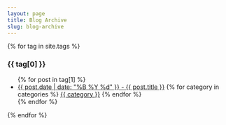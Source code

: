 ```yaml
---
layout: page
title: Blog Archive
slug: blog-archive
---
```


{% for tag in site.tags %}
  <h3>{{ tag[0] }}</h3>
  <ul>
    {% for post in tag[1] %}
      <li><a href="{{ post.url }}">{{ post.date | date: "%B %Y %d" }} - {{ post.title }}</a>
      {% for category in categories %}
       <a class="tag {{ category | downcase }}" href="{{site.baseurl}}/categories/#{{category|slugize}}">{{ category }}</a>
      {% endfor %}
      </li>
    {% endfor %}
  </ul>
{% endfor %}

